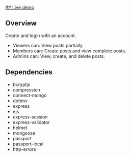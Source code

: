 [## Live demo](https://arcane-meadow-18440.herokuapp.com/)

## Overview
Create and login with an account.<br>
- Viewers can: View posts partially.<br>
- Members can: Create posts and view complete posts.<br>
- Admins can: View, create, and delete posts.<br>

## Dependencies
  - bcryptjs
  - compression
  - connect-mongo
  - dotenv
  - express
  - ejs
  - express-session
  - express-validator
  - helmet
  - mongoose
  - passport
  - passport-local
  - http-errors
